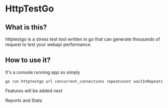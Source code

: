 # HttpTestGo
## What is this?
httptestgo is a stress test tool written in go that can generate thousands of request to test your webapi performance.

## How to use it?
It's a console running app so simply 

    go run httptestgo url concurrent_connections repeatcount waitInRepeats

Features will be added next

Reports and Stats
